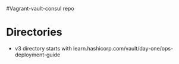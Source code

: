 #Vagrant-vault-consul repo
# Directories
- v3 directory starts with learn.hashicorp.com/vault/day-one/ops-deployment-guide

